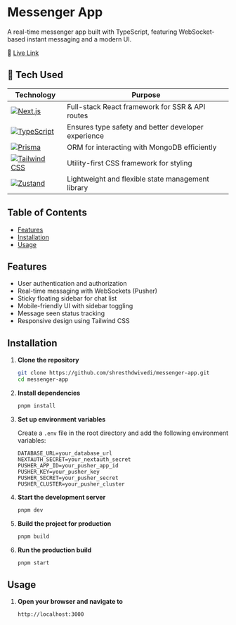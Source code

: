 # Messenger App

A real-time messenger app built with TypeScript, featuring WebSocket-based instant messaging and a modern UI.

🔗 [Live Link](https://messenger-shresth.vercel.app/)

## 🚀 Tech Used

| Technology      | Purpose |
|---------------|------------------------------------------------|
| [![Next.js](https://cdn.jsdelivr.net/gh/devicons/devicon/icons/nextjs/nextjs-original.svg)](https://nextjs.org/) | Full-stack React framework for SSR & API routes |
| [![TypeScript](https://cdn.jsdelivr.net/gh/devicons/devicon/icons/typescript/typescript-original.svg)](https://www.typescriptlang.org/) | Ensures type safety and better developer experience |
| [![Prisma](https://cdn.jsdelivr.net/gh/devicons/devicon/icons/prisma/prisma-original.svg)](https://www.prisma.io/) | ORM for interacting with MongoDB efficiently |
| [![Tailwind CSS](https://cdn.jsdelivr.net/gh/devicons/devicon/icons/tailwindcss/tailwindcss-original.svg)](https://tailwindcss.com/) | Utility-first CSS framework for styling |
| [![Zustand](https://user-images.githubusercontent.com/958486/218346783-72be5ae3-b953-4dd7-b239-788a882fdad6.svg)](https://zustand-demo.pmnd.rs/) | Lightweight and flexible state management library |


## Table of Contents

- [Features](#features)
- [Installation](#installation)
- [Usage](#usage)

## Features

- User authentication and authorization
- Real-time messaging with WebSockets (Pusher)
- Sticky floating sidebar for chat list
- Mobile-friendly UI with sidebar toggling
- Message seen status tracking
- Responsive design using Tailwind CSS

## Installation

1. **Clone the repository**

   ```bash
   git clone https://github.com/shresthdwivedi/messenger-app.git
   cd messenger-app
   ```

2. **Install dependencies**

   ```bash
   pnpm install
   ```

3. **Set up environment variables**

   Create a `.env` file in the root directory and add the following environment variables:

   ```env
   DATABASE_URL=your_database_url
   NEXTAUTH_SECRET=your_nextauth_secret
   PUSHER_APP_ID=your_pusher_app_id
   PUSHER_KEY=your_pusher_key
   PUSHER_SECRET=your_pusher_secret
   PUSHER_CLUSTER=your_pusher_cluster
   ```

4. **Start the development server**

   ```bash
   pnpm dev
   ```

5. **Build the project for production**

   ```bash
   pnpm build
   ```

6. **Run the production build**

   ```bash
   pnpm start
   ```

## Usage

1. **Open your browser and navigate to**

   ```
   http://localhost:3000
   ```

